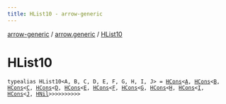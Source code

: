 ```yaml
---
title: HList10 - arrow-generic
---
```


[arrow-generic](../index.html) / [arrow.generic](index.html) / [HList10](./-h-list10.html)

# HList10

`typealias HList10<A, B, C, D, E, F, G, H, I, J> = `[`HCons`](-h-cons/index.html)`<`[`A`](-h-list10.html#A)`, `[`HCons`](-h-cons/index.html)`<`[`B`](-h-list10.html#B)`, `[`HCons`](-h-cons/index.html)`<`[`C`](-h-list10.html#C)`, `[`HCons`](-h-cons/index.html)`<`[`D`](-h-list10.html#D)`, `[`HCons`](-h-cons/index.html)`<`[`E`](-h-list10.html#E)`, `[`HCons`](-h-cons/index.html)`<`[`F`](-h-list10.html#F)`, `[`HCons`](-h-cons/index.html)`<`[`G`](-h-list10.html#G)`, `[`HCons`](-h-cons/index.html)`<`[`H`](-h-list10.html#H)`, `[`HCons`](-h-cons/index.html)`<`[`I`](-h-list10.html#I)`, `[`HCons`](-h-cons/index.html)`<`[`J`](-h-list10.html#J)`, `[`HNil`](-h-nil/index.html)`>>>>>>>>>>`